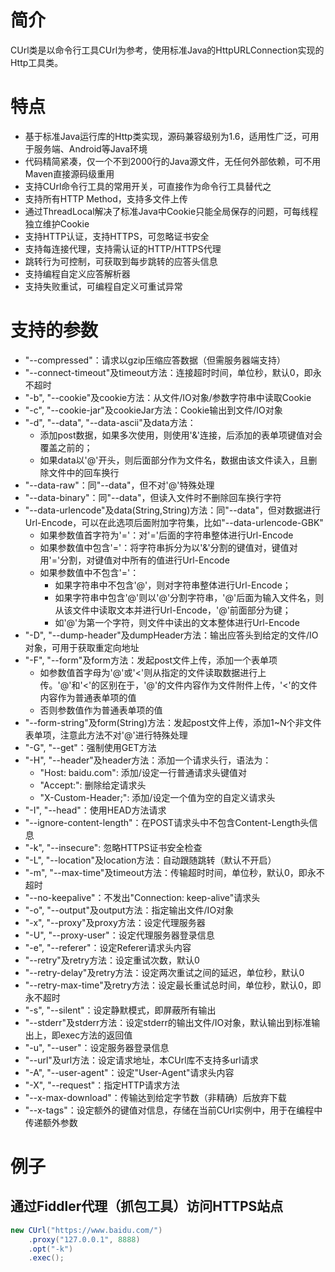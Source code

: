 # 简介
CUrl类是以命令行工具CUrl为参考，使用标准Java的HttpURLConnection实现的Http工具类。

# 特点
* 基于标准Java运行库的Http类实现，源码兼容级别为1.6，适用性广泛，可用于服务端、Android等Java环境
* 代码精简紧凑，仅一个不到2000行的Java源文件，无任何外部依赖，可不用Maven直接源码级重用
* 支持CUrl命令行工具的常用开关，可直接作为命令行工具替代之
* 支持所有HTTP Method，支持多文件上传
* 通过ThreadLocal解决了标准Java中Cookie只能全局保存的问题，可每线程独立维护Cookie
* 支持HTTP认证，支持HTTPS，可忽略证书安全
* 支持每连接代理，支持需认证的HTTP/HTTPS代理
* 跳转行为可控制，可获取到每步跳转的应答头信息
* 支持编程自定义应答解析器
* 支持失败重试，可编程自定义可重试异常

# 支持的参数
* "--compressed"：请求以gzip压缩应答数据（但需服务器端支持）
* "--connect-timeout"及timeout方法：连接超时时间，单位秒，默认0，即永不超时
* "-b", "--cookie"及cookie方法：从文件/IO对象/参数字符串中读取Cookie
* "-c", "--cookie-jar"及cookieJar方法：Cookie输出到文件/IO对象
* "-d", "--data", "--data-ascii"及data方法：
     * 添加post数据，如果多次使用，则使用'&'连接，后添加的表单项键值对会覆盖之前的；
     * 如果data以'@'开头，则后面部分作为文件名，数据由该文件读入，且删除文件中的回车换行
* "--data-raw"：同"--data"，但不对'@'特殊处理
* "--data-binary"：同"--data"，但读入文件时不删除回车换行字符
* "--data-urlencode"及data(String,String)方法：同"--data"，但对数据进行Url-Encode，可以在此选项后面附加字符集，比如"--data-urlencode-GBK"
     * 如果参数值首字符为'='：对'='后面的字符串整体进行Url-Encode
     * 如果参数值中包含'='：将字符串拆分为以'&'分割的键值对，键值对用'='分割，对键值对中所有的值进行Url-Encode
     * 如果参数值中不包含'='：
        * 如果字符串中不包含'@'，则对字符串整体进行Url-Encode；
        * 如果字符串中包含'@'则以'@'分割字符串，'@'后面为输入文件名，则从该文件中读取文本并进行Url-Encode，'@'前面部分为键；
        * 如'@'为第一个字符，则文件中读出的文本整体进行Url-Encode
* "-D", "--dump-header"及dumpHeader方法：输出应答头到给定的文件/IO对象，可用于获取重定向地址
* "-F", "--form"及form方法：发起post文件上传，添加一个表单项
     * 如参数值首字母为'@'或'<'则从指定的文件读取数据进行上传。'@'和'<'的区别在于，'@'的文件内容作为文件附件上传，'<'的文件内容作为普通表单项的值
     * 否则参数值作为普通表单项的值
* "--form-string"及form(String)方法：发起post文件上传，添加1~N个非文件表单项，注意此方法不对'@'进行特殊处理
* "-G", "--get"：强制使用GET方法
* "-H", "--header"及header方法：添加一个请求头行，语法为：
     *  "Host: baidu.com": 添加/设定一行普通请求头键值对
     *  "Accept:": 删除给定请求头
     *  "X-Custom-Header;": 添加/设定一个值为空的自定义请求头
* "-I", "--head"：使用HEAD方法请求
* "--ignore-content-length"：在POST请求头中不包含Content-Length头信息
* "-k", "--insecure": 忽略HTTPS证书安全检查
* "-L", "--location"及location方法：自动跟随跳转（默认不开启）
* "-m", "--max-time"及timeout方法：传输超时时间，单位秒，默认0，即永不超时
* "--no-keepalive"：不发出"Connection: keep-alive"请求头
* "-o", "--output"及output方法：指定输出文件/IO对象
* "-x", "--proxy"及proxy方法：设定代理服务器
* "-U", "--proxy-user"：设定代理服务器登录信息
* "-e", "--referer"：设定Referer请求头内容
* "--retry"及retry方法：设定重试次数，默认0
* "--retry-delay"及retry方法：设定两次重试之间的延迟，单位秒，默认0
* "--retry-max-time"及retry方法：设定最长重试总时间，单位秒，默认0，即永不超时
* "-s", "--silent"：设定静默模式，即屏蔽所有输出
* "--stderr"及stderr方法：设定stderr的输出文件/IO对象，默认输出到标准输出上，即exec方法的返回值
* "-u", "--user"：设定服务器登录信息
* "--url"及url方法：设定请求地址，本CUrl库不支持多url请求
* "-A", "--user-agent"：设定"User-Agent"请求头内容
* "-X", "--request"：指定HTTP请求方法
* "--x-max-download"：传输达到给定字节数（非精确）后放弃下载
* "--x-tags"：设定额外的键值对信息，存储在当前CUrl实例中，用于在编程中传递额外参数

# 例子

## 通过Fiddler代理（抓包工具）访问HTTPS站点
```java
new CUrl("https://www.baidu.com/")
    .proxy("127.0.0.1", 8888)
    .opt("-k")
    .exec();
```
